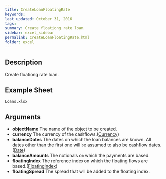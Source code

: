 ```yaml
---
title: CreateLoanFloatingRate
keywords:
last_updated: October 31, 2016
tags:
summary: Create floationg rate loan.
sidebar: excel_sidebar
permalink: CreateLoanFloatingRate.html
folder: excel
---
```


## Description
Create floationg rate loan.

<!--HUMAN EDIT START-->

<!--## Details-->

<!--HUMAN EDIT END-->

## Example Sheet

    Loans.xlsx

## Arguments

* **objectName** The name of the object to be created.
* **currency** The currency of the cashflows.([Currency](Currency.html))
* **balanceDates** The dates on which the loan balances are known.  All dates other than the first one will be assumed to also be cashflow dates.([Date](Date.html))
* **balanceAmounts** The notionals on which the payments are based.
* **floatingIndex** The reference index on which the floating flows are based.([FloatingIndex](FloatingIndex.html))
* **floatingSpread** The spread that will be added to the floating index.

<!--HUMAN EDIT START-->

<!--## Validation-->

<!--HUMAN EDIT END-->

